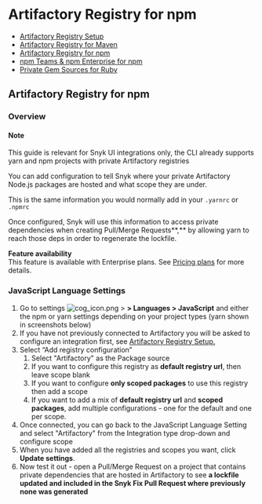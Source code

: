 # Artifactory Registry for npm

* [ Artifactory Registry Setup](https://github.com/snyk/user-docs/tree/53fce7f51125484bfae446936b09a98076f1d418/hc/en-us/articles/360013805638-Artifactory-Registry-Setup/README.md)
* [ Artifactory Registry for Maven](https://github.com/snyk/user-docs/tree/53fce7f51125484bfae446936b09a98076f1d418/hc/en-us/articles/360005507418-Artifactory-Registry-for-Maven/README.md)
* [ Artifactory Registry for npm](https://github.com/snyk/user-docs/tree/53fce7f51125484bfae446936b09a98076f1d418/hc/en-us/articles/360007537418-Artifactory-Registry-for-npm/README.md)
* [ npm Teams & npm Enterprise for npm](https://github.com/snyk/user-docs/tree/53fce7f51125484bfae446936b09a98076f1d418/hc/en-us/articles/360009411777-npm-Teams-npm-Enterprise-for-npm/README.md)
* [ Private Gem Sources for Ruby](https://github.com/snyk/user-docs/tree/53fce7f51125484bfae446936b09a98076f1d418/hc/en-us/articles/360013742557-Private-Gem-Sources-for-Ruby/README.md)

## Artifactory Registry for npm

### Overview

#### Note

This guide is relevant for Snyk UI integrations only, the CLI already supports yarn and npm projects with private Artifactory registries

You can add configuration to tell Snyk where your private Artifactory Node.js packages are hosted and what scope they are under.

This is the same information you would normally add in your `.yarnrc` or `.npmrc`

Once configured, Snyk will use this information to access private dependencies when creating Pull/Merge Requests**,** by allowing yarn to reach those deps in order to regenerate the lockfile.

**Feature availability**  
This feature is available with Enterprise plans. See [Pricing plans](https://snyk.io/plans/) for more details.

### JavaScript Language Settings

1. Go to settings ![cog\_icon.png](https://support.snyk.io/hc/article_attachments/4402908592145/cog_icon.png) &gt; **&gt; Languages &gt; JavaScript** and either the npm or yarn settings depending on your project types \(yarn shown in screenshots below\)
2. If you have not previously connected to Artifactory you will be asked to configure an integration first, see [Artifactory Registry Setup.](https://github.com/snyk/user-docs/tree/53fce7f51125484bfae446936b09a98076f1d418/hc/en-us/articles/360013805638/README.md) 
3. Select “Add registry configuration”   
   1. Select "Artifactory" as the Package source
   2. If you want to configure this registry as **default registry url**, then leave scope blank
   3. If you want to configure **only scoped packages** to use this registry then add a scope
   4. If you want to add a mix of **default registry url** and **scoped packages**, add multiple configurations - one for the default and one per scope.  
4. Once connected, you can go back to the JavaScript Language Setting and select "Artifactory" from the Integration type drop-down and configure scope  
5. When you have added all the registries and scopes you want, click **Update settings**.
6. Now test it out - open a Pull/Merge Request on a project that contains private dependencies that are hosted in Artifactory to see **a lockfile updated and included in the Snyk Fix Pull Request where previously none was generated**

